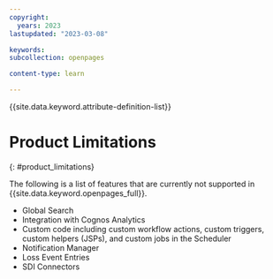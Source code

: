 ```yaml
---
copyright:
  years: 2023
lastupdated: "2023-03-08"

keywords:
subcollection: openpages

content-type: learn

---
```


{{site.data.keyword.attribute-definition-list}}

# Product Limitations
{: #product_limitations}

The following is a list of features that are currently not supported in {{site.data.keyword.openpages_full}}.

- Global Search
- Integration with Cognos Analytics
- Custom code including custom workflow actions, custom triggers, custom helpers (JSPs), and custom jobs in the Scheduler
- Notification Manager
- Loss Event Entries
- SDI Connectors

